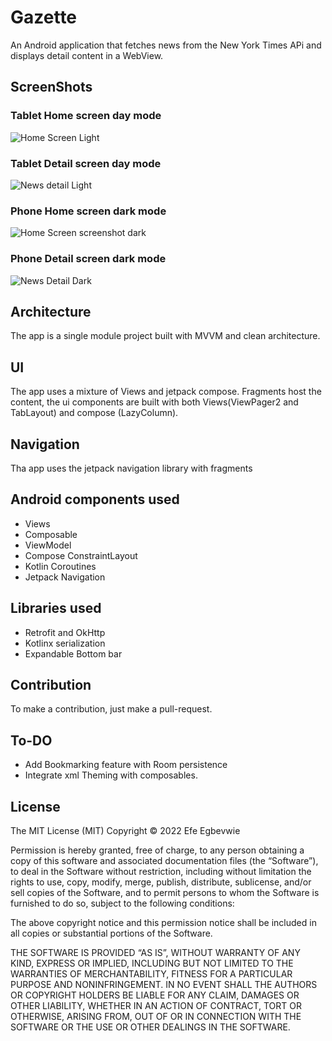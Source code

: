 # Gazette

An Android application that fetches news from the New York Times APi and displays detail content in
a WebView.

## ScreenShots

### Tablet Home screen day mode
![Home Screen Light](screenshots/home_screen_tablet.png " Home scree  Light Mode")


### Tablet Detail screen day mode
![News detail Light](screenshots/news_detail_tablet.png "Detail screen Light")



### Phone Home screen dark mode
![Home Screen screenshot dark](screenshots/home_screen_dark.jpg "Home screen Dark") 




### Phone Detail screen dark mode
![News Detail Dark](screenshots/news_detail_dark.jpg "Detail screen Dark")



## Architecture

The app is a single module project built with MVVM and clean architecture.

## UI

The app uses a mixture of Views and jetpack compose. Fragments host the content, the ui components
are built with both Views(ViewPager2 and TabLayout) and compose (LazyColumn).

## Navigation

Tha app uses the jetpack navigation library with fragments

## Android components used

* Views
* Composable
* ViewModel
* Compose ConstraintLayout
* Kotlin Coroutines
* Jetpack Navigation

## Libraries used

* Retrofit and OkHttp
* Kotlinx serialization
* Expandable Bottom bar

## Contribution

To make a contribution, just make a pull-request.

## To-DO

* Add Bookmarking feature with Room persistence
* Integrate xml Theming with composables.

## License

The MIT License (MIT) Copyright © 2022 Efe Egbevwie

Permission is hereby granted, free of charge, to any person obtaining a copy of this software and
associated documentation files (the “Software”), to deal in the Software without restriction,
including without limitation the rights to use, copy, modify, merge, publish, distribute,
sublicense, and/or sell copies of the Software, and to permit persons to whom the Software is
furnished to do so, subject to the following conditions:

The above copyright notice and this permission notice shall be included in all copies or substantial
portions of the Software.

THE SOFTWARE IS PROVIDED “AS IS”, WITHOUT WARRANTY OF ANY KIND, EXPRESS OR IMPLIED, INCLUDING BUT
NOT LIMITED TO THE WARRANTIES OF MERCHANTABILITY, FITNESS FOR A PARTICULAR PURPOSE AND
NONINFRINGEMENT. IN NO EVENT SHALL THE AUTHORS OR COPYRIGHT HOLDERS BE LIABLE FOR ANY CLAIM, DAMAGES
OR OTHER LIABILITY, WHETHER IN AN ACTION OF CONTRACT, TORT OR OTHERWISE, ARISING FROM, OUT OF OR IN
CONNECTION WITH THE SOFTWARE OR THE USE OR OTHER DEALINGS IN THE SOFTWARE.


 
